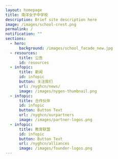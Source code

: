 ```yaml
---
layout: homepage
title: 南洋女子中学校
description: Brief site description here
image: /images/school-crest.png
permalink: /
notification: ""
sections:
  - hero:
      background: /images/school_facade_new.jpg
  - resources:
      title: 公告
      id: resources
  - infopic:
      title: 新闻
      id: infopic
      button: 关注我们
      url: /nyghcn/news/
      image: /images/nygen-thumbnail.png
  - infopic:
      title: 合作伙伴
      id: infopic
      button: Button Text
      url: /nyghcn/ourpartners
      image: /images/partner-logos.png
  - infopic:
      title: 教育联盟
      id: infopic
      button: Button Text
      url: /nyghcn/alliances
      image: /images/founder-logos.png
---
```

